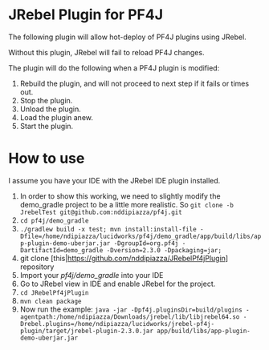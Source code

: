  # JRebel Plugin for PF4J
 
 The following plugin will allow hot-deploy of PF4J plugins using JRebel.
 
 Without this plugin, JRebel will fail to reload PF4J changes. 
 
 The plugin will do the following when a PF4J plugin is modified:
 
 1) Rebuild the plugin, and will not proceed to next step if it fails or times out.
 1) Stop the plugin.
 1) Unload the plugin.
 1) Load the plugin anew.
 1) Start the plugin.

# How to use

I assume you have your IDE with the JRebel IDE plugin installed. 

 1) In order to show this working, we need to slightly modify the demo_gradle project to be a little more realistic. So `git clone -b JrebelTest git@github.com:nddipiazza/pf4j.git`
 1) `cd pf4j/demo_gradle`
 1) `./gradlew build -x test; mvn install:install-file -Dfile=/home/ndipiazza/lucidworks/pf4j/demo_gradle/app/build/libs/app-plugin-demo-uberjar.jar -DgroupId=org.pf4j -DartifactId=demo_gradle -Dversion=2.3.0 -Dpackaging=jar;`
 1) git clone [this|https://github.com/nddipiazza/JRebelPf4jPlugin] repository
 1) Import your *pf4j/demo_gradle* into your IDE
 1) Go to JRebel view in IDE and enable JRebel for the project.
 1) `cd JRebelPf4jPlugin`
 1) `mvn clean package`
 1) Now run the example: `java -jar -Dpf4j.pluginsDir=build/plugins -agentpath:/home/ndipiazza/Downloads/jrebel/lib/libjrebel64.so -Drebel.plugins=/home/ndipiazza/lucidworks/jrebel-pf4j-plugin/target/jrebel-plugin-2.3.0.jar app/build/libs/app-plugin-demo-uberjar.jar`
 
 
